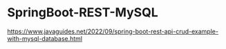 # SpringBoot-REST-MySQL

https://www.javaguides.net/2022/09/spring-boot-rest-api-crud-example-with-mysql-database.html

